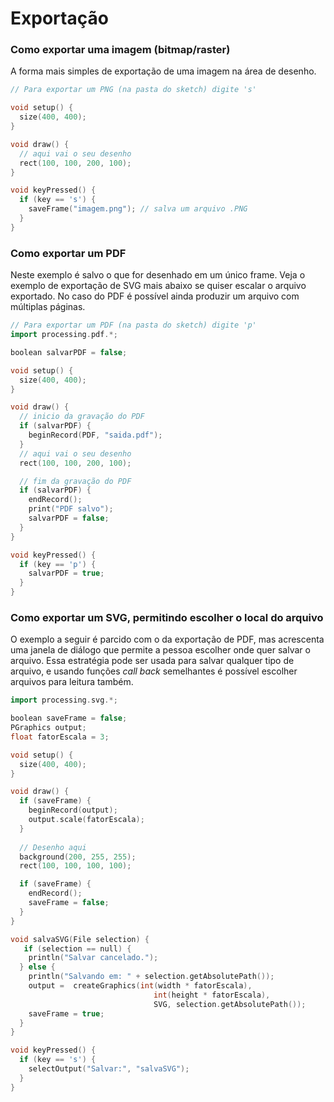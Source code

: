 # Exportação

### Como exportar uma imagem (bitmap/raster)

A forma mais simples de exportação de uma imagem na área de desenho.

```pde
// Para exportar um PNG (na pasta do sketch) digite 's'

void setup() {
  size(400, 400);
}

void draw() {
  // aqui vai o seu desenho
  rect(100, 100, 200, 100);
}

void keyPressed() {
  if (key == 's') {
    saveFrame("imagem.png"); // salva um arquivo .PNG
  }
}
```

### Como exportar um PDF

Neste exemplo é salvo o que for desenhado em um único frame.
Veja o exemplo de exportação de SVG mais abaixo se quiser escalar o arquivo exportado.
No caso do PDF é possível ainda produzir um arquivo com múltiplas páginas.

```pde
// Para exportar um PDF (na pasta do sketch) digite 'p'
import processing.pdf.*;

boolean salvarPDF = false;

void setup() {
  size(400, 400);
}

void draw() {
  // inicio da gravação do PDF
  if (salvarPDF) {
    beginRecord(PDF, "saida.pdf");
  }
  // aqui vai o seu desenho
  rect(100, 100, 200, 100);

  // fim da gravação do PDF
  if (salvarPDF) {
    endRecord();
    print("PDF salvo");
    salvarPDF = false;
  }
}

void keyPressed() {
  if (key == 'p') {
    salvarPDF = true;
  }
}

```

### Como exportar um SVG, permitindo escolher o local do arquivo

O exemplo a seguir é parcido com o da exportação de PDF, mas acrescenta uma janela de diálogo que permite a pessoa escolher onde quer salvar o arquivo. Essa estratégia pode ser usada para salvar qualquer tipo de arquivo, e usando funções *call back* semelhantes é possível escolher arquivos para leitura também.

```pde
import processing.svg.*;

boolean saveFrame = false;
PGraphics output;
float fatorEscala = 3;

void setup() {
  size(400, 400);
}

void draw() {
  if (saveFrame) {
    beginRecord(output);
    output.scale(fatorEscala);
  }
 
  // Desenho aqui
  background(200, 255, 255);
  rect(100, 100, 100, 100);

  if (saveFrame) {
    endRecord();
    saveFrame = false;
  }
}

void salvaSVG(File selection) {
   if (selection == null) {
    println("Salvar cancelado.");
  } else {
    println("Salvando em: " + selection.getAbsolutePath());
    output =  createGraphics(int(width * fatorEscala),
                                int(height * fatorEscala),
                                SVG, selection.getAbsolutePath());
    saveFrame = true;
  }
}

void keyPressed() {
  if (key == 's') {
    selectOutput("Salvar:", "salvaSVG");
  }
}
```
